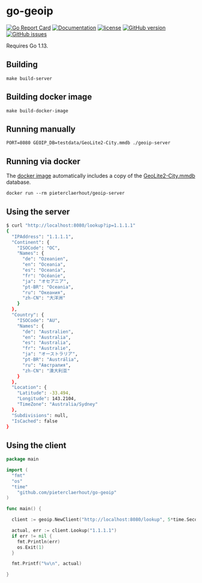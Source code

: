 # go-geoip

[![Go Report Card](https://goreportcard.com/badge/github.com/pieterclaerhout/go-geoip)](https://goreportcard.com/report/github.com/pieterclaerhout/go-geoip)
[![Documentation](https://godoc.org/github.com/pieterclaerhout/go-geoip?status.svg)](http://godoc.org/github.com/pieterclaerhout/go-geoip)
[![license](https://img.shields.io/badge/license-Apache%20v2-orange.svg)](https://github.com/pieterclaerhout/go-geoip/raw/master/LICENSE)
[![GitHub version](https://badge.fury.io/gh/pieterclaerhout%2Fgo-geoip.svg)](https://badge.fury.io/gh/pieterclaerhout%2Fgo-geoip)
[![GitHub issues](https://img.shields.io/github/issues/pieterclaerhout/go-geoip.svg)](https://github.com/pieterclaerhout/go-geoip/issues)

Requires Go 1.13.

## Building

```
make build-server
```

## Building docker image

```
make build-docker-image
```

## Running manually

```
PORT=8080 GEOIP_DB=testdata/GeoLite2-City.mmdb ./geoip-server
```

## Running via docker

The [docker image](https://hub.docker.com/r/pieterclaerhout/geoip-server) automatically includes a copy of the [GeoLite2-City.mmdb](https://geolite.maxmind.com/download/geoip/database/GeoLite2-City.tar.gz) database.

```
docker run --rm pieterclaerhout/geoip-server
```

## Using the server

```bash
$ curl "http://localhost:8080/lookup?ip=1.1.1.1"
{
  "IPAddress": "1.1.1.1",
  "Continent": {
    "ISOCode": "OC",
    "Names": {
      "de": "Ozeanien",
      "en": "Oceania",
      "es": "Oceanía",
      "fr": "Océanie",
      "ja": "オセアニア",
      "pt-BR": "Oceania",
      "ru": "Океания",
      "zh-CN": "大洋洲"
    }
  },
  "Country": {
    "ISOCode": "AU",
    "Names": {
      "de": "Australien",
      "en": "Australia",
      "es": "Australia",
      "fr": "Australie",
      "ja": "オーストラリア",
      "pt-BR": "Austrália",
      "ru": "Австралия",
      "zh-CN": "澳大利亚"
    }
  },
  "Location": {
    "Latitude": -33.494,
    "Longitude": 143.2104,
    "TimeZone": "Australia/Sydney"
  },
  "Subdivisions": null,
  "IsCached": false
}
```

## Using the client

```go
package main

import (
  "fmt"
  "os"
  "time"
	"github.com/pieterclaerhout/go-geoip"
)

func main() {

  client := geoip.NewClient("http://localhost:8080/lookup", 5*time.Second)

  actual, err := client.Lookup("1.1.1.1")
  if err != nil {
    fmt.Println(err)
    os.Exit(1)
  }

  fmt.Printf("%v\n", actual)

}
```
